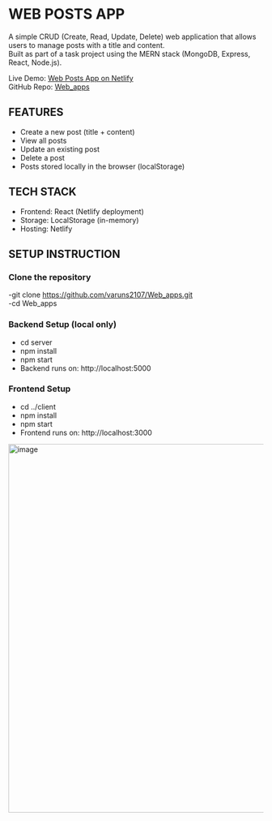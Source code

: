 # WEB POSTS APP

A simple CRUD (Create, Read, Update, Delete) web application that allows users to manage posts with a title and content.  
Built as part of a task project using the MERN stack (MongoDB, Express, React, Node.js).  

Live Demo: [Web Posts App on Netlify](https://webpostapp.netlify.app)  
GitHub Repo: [Web_apps](https://github.com/varuns2107/Web_apps)


## FEATURES
- Create a new post (title + content)
- View all posts
- Update an existing post
- Delete a post
- Posts stored locally in the browser (localStorage)

## TECH STACK
- Frontend: React (Netlify deployment)
- Storage: LocalStorage (in-memory)
- Hosting: Netlify


## SETUP INSTRUCTION

### Clone the repository
-git clone https://github.com/varuns2107/Web_apps.git  
-cd Web_apps  


### Backend Setup (local only)

- cd server
- npm install
- npm start
- Backend runs on: http://localhost:5000


### Frontend Setup

- cd ../client
- npm install
- npm start
- Frontend runs on: http://localhost:3000


<img width="1436" height="727" alt="image" src="https://github.com/user-attachments/assets/2348cd24-9563-471a-9a7e-7bd64fcade70" />
